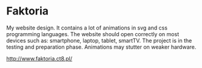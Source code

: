 # Faktoria

My website design. It contains a lot of animations in svg and css programming languages. The website should open correctly on most devices such as: smartphone, laptop, tablet, smartTV. The project is in the testing and preparation phase. Animations may stutter on weaker hardware.

http://www.faktoria.ct8.pl/
